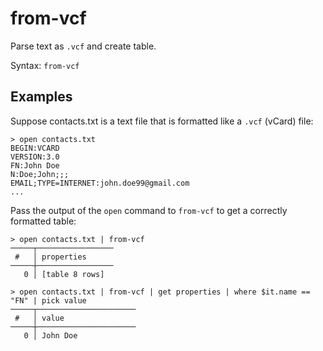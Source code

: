 # from-vcf

Parse text as `.vcf` and create table.

Syntax: `from-vcf`

## Examples

Suppose contacts.txt is a text file that is formatted like a `.vcf` (vCard) file:

```shell
> open contacts.txt
BEGIN:VCARD
VERSION:3.0
FN:John Doe
N:Doe;John;;;
EMAIL;TYPE=INTERNET:john.doe99@gmail.com
...
```

Pass the output of the `open` command to `from-vcf` to get a correctly formatted table:

```shell
> open contacts.txt | from-vcf
─────┬─────────────────
 #   │ properties 
─────┼─────────────────
   0 │ [table 8 rows]
```

```shell
> open contacts.txt | from-vcf | get properties | where $it.name == "FN" | pick value
─────┬──────────────────────
 #   │ value 
─────┼──────────────────────
   0 │ John Doe
```